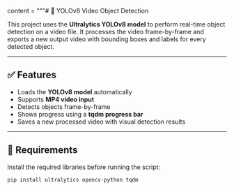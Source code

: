 
content = """# 📌 YOLOv8 Video Object Detection

This project uses the **Ultralytics YOLOv8 model** to perform real-time object detection on a video file. It processes the video frame-by-frame and exports a new output video with bounding boxes and labels for every detected object.

---

## ✅ Features
- Loads the **YOLOv8 model** automatically
- Supports **MP4 video input**
- Detects objects frame-by-frame
- Shows progress using a **tqdm progress bar**
- Saves a new processed video with visual detection results

---

## 📌 Requirements

Install the required libraries before running the script:

```sh
pip install ultralytics opencv-python tqdm
